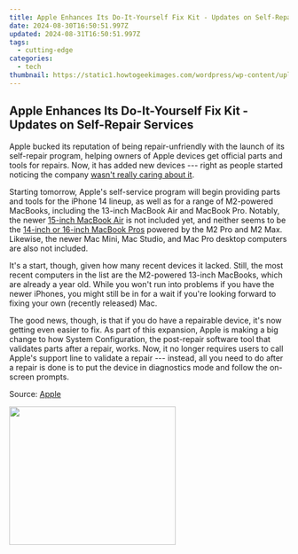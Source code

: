 ```yaml
---
title: Apple Enhances Its Do-It-Yourself Fix Kit - Updates on Self-Repair Services
date: 2024-08-30T16:50:51.997Z
updated: 2024-08-31T16:50:51.997Z
tags:
  - cutting-edge
categories:
  - tech
thumbnail: https://static1.howtogeekimages.com/wordpress/wp-content/uploads/2023/06/52421159219_1085f0b209_o.jpg
---
```


## Apple Enhances Its Do-It-Yourself Fix Kit - Updates on Self-Repair Services

Apple bucked its reputation of being repair-unfriendly with the launch of its self-repair program, helping owners of Apple devices get official parts and tools for repairs. Now, it has added new devices --- right as people started noticing the company [wasn't really caring about it](https://twitter-videos.techidaily.com/updated-in-2024-10-best-funny-videos-on-twitter/).

 Starting tomorrow, Apple's self-service program will begin providing parts and tools for the iPhone 14 lineup, as well as for a range of M2-powered MacBooks, including the 13-inch MacBook Air and MacBook Pro. Notably, the newer [15-inch MacBook Air](https://fox-hovers.techidaily.com/updated-gopro-editing-software-best-15-action-cam-video-editors-for-2024/) is not included yet, and neither seems to be the [14-inch or 16-inch MacBook Pros](https://snapchat-videos.techidaily.com/updated-2024-approved-effective-ways-to-capture-and-save-snapchat-media-on-phone/) powered by the M2 Pro and M2 Max. Likewise, the newer Mac Mini, Mac Studio, and Mac Pro desktop computers are also not included.

 It's a start, though, given how many recent devices it lacked. Still, the most recent computers in the list are the M2-powered 13-inch MacBooks, which are already a year old. While you won't run into problems if you have the newer iPhones, you might still be in for a wait if you're looking forward to fixing your own (recently released) Mac.

 The good news, though, is that if you do have a repairable device, it's now getting even easier to fix. As part of this expansion, Apple is making a big change to how System Configuration, the post-repair software tool that validates parts after a repair, works. Now, it no longer requires users to call Apple's support line to validate a repair --- instead, all you need to do after a repair is done is to put the device in diagnostics mode and follow the on-screen prompts.

 Source: [Apple](https://www.apple.com/newsroom/2023/06/apple-expands-self-service-repair-and-updates-system-configuration-process/)

<ins class="adsbygoogle"
     style="display:block"
     data-ad-format="autorelaxed"
     data-ad-client="ca-pub-7571918770474297"
     data-ad-slot="1223367746"></ins>



<ins class="adsbygoogle"
     style="display:block"
     data-ad-client="ca-pub-7571918770474297"
     data-ad-slot="8358498916"
     data-ad-format="auto"
     data-full-width-responsive="true"></ins>



<!-- affiliate ads begin -->
<a href="https://modlily.sjv.io/c/5597632/1997817/17059" target="_top" id="1997817"><img src="//a.impactradius-go.com/display-ad/17059-1997817" border="0" alt="" width="300" height="250"/></a><img height="0" width="0" src="https://imp.pxf.io/i/5597632/1997817/17059" style="position:absolute;visibility:hidden;" border="0" />
<!-- affiliate ads end -->